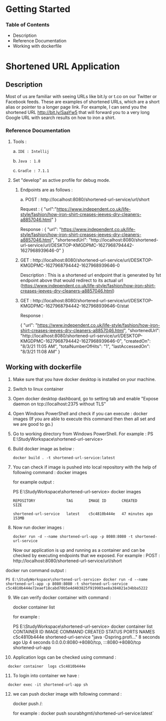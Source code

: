 # Getting Started

### Table of Contents
* Description
* Reference Documentation
* Working with dockerfile

Shortened URL Application
=============================
Description
----------------
Most of us are familiar with seeing URLs like bit.ly or t.co on our Twitter or Facebook
feeds. These are examples of shortened URLs, which are a short alias or pointer to a
longer page link. For example, I can send you the shortened
URL http://bit.ly/SaaYw5 that will forward you to a very long Google URL with search
results on how to iron a shirt.

### Reference Documentation

1. Tools :

    a. `IDE : Intellij`

    b. `Java : 1.8`

    c. `Gradle : 7.1.1`


3. Set "develop" as active profile for debug mode.


   1. Endpoints are as follows :
   
       a. POST : http://localhost:8080/shortened-url-service/url/short
   
   
        Request  :
           {
             "url":"https://www.independent.co.uk/life-style/fashion/how-iron-shirt-creases-jeeves-dry-cleaners-a8857046.html"
           }
   
        Response :
          {
            "url": "https://www.independent.co.uk/life-style/fashion/how-iron-shirt-creases-jeeves-dry-cleaners-a8857046.html",
            "shortenedUrl": "http://localhost:8080/shortened-url-service/url/DESKTOP-KMGDPMC-1627968794442-1627968939646-0"
          }
   
   4. GET : http://localhost:8080/shortened-url-service/url/DESKTOP-KMGDPMC-1627968794442-1627968939646-0
      

      Description : This is a shortened url endpoint that is generated by 1st endpoint above that would redirect to its actual url 
      (https://www.independent.co.uk/life-style/fashion/how-iron-shirt-creases-jeeves-dry-cleaners-a8857046.html)
  
   5. GET : http://localhost:8080/shortened-url-service/url/DESKTOP-KMGDPMC-1627968794442-1627968939646-0/stat
      

      Response :

      {
      "url": "https://www.independent.co.uk/life-style/fashion/how-iron-shirt-creases-jeeves-dry-cleaners-a8857046.html",
      "shortenedUrl": "http://localhost:8080/shortened-url-service/url/DESKTOP-KMGDPMC-1627968794442-1627968939646-0",
      "createdOn": "8/3/21 11:05 AM",
      "totalNumberOfHits": "1",
      "lastAccessedOn": "8/3/21 11:08 AM"
      }

Working with dockerfile
----------------------------
1. Make sure that you have docker desktop is installed on your machine.


2. Switch to linux container


3. Open docker desktop dashboard, go to setting tab and enable "Expose daemon on tcp://localhost:2375 without TLS"


4. Open Windows PowerShell and check if you can execute : docker images (If you are able to execute this command then then all set and we are good to go.)


5. Go to working directory from Windows PowerShell. For example : 
   PS E:\StudyWorkspace\shortened-url-service>


6. Build docker image as below :

   `docker build . -t shortened-url-service:latest`


7. You can check if image is pushed into local repository with the help of following command :
   docker images
   
   for example output :

   PS E:\StudyWorkspace\shortened-url-service> docker images


   `REPOSITORY              TAG       IMAGE ID       CREATED          SIZE`

   `shortened-url-service   latest    c5c4810b444e   47 minutes ago   153MB`

8. Now run docker images :

   `docker run -d --name shortened-url-app -p 8080:8080 -t shortened-url-service`


    Now our application is up and running as a container and can be checked by executing endpoints that we exposed. For example :
    POST : http://localhost:8080/shortened-url-service/url/short

  docker run command output :

  `PS E:\StudyWorkspace\shortened-url-service> docker run -d --name shortened-url-app -p 8080:8080 -t shortened-url-service
  c5c4810b444e72eaef18cabd70b5e4d403825f919903ae8a384821e34bba5222`

9. We can verify docker container with command :


    docker container list

    for example :

    PS E:\StudyWorkspace\shortened-url-service> docker container  list
    CONTAINER ID   IMAGE                   COMMAND                  CREATED         STATUS         PORTS                                       NAMES
    c5c4810b444e   shortened-url-service   "java -Dspring.profi…"   8 seconds ago   Up 4 seconds   0.0.0.0:8080->8080/tcp, :::8080->8080/tcp   shortened-url-app

10. Application logs can be checked using command :

   ` docker container  logs c5c4810b444e`

11. To login into container we have :

   ` docker exec -it shortened-url-app sh`

12. we can push docker image with following command :


    docker push <hub-user>/<repo-name>:<tag>

    for example :
    docker push sourabhgmti/shortened-url-service:latest`



   
